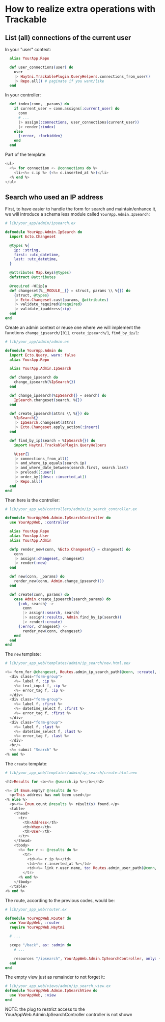 # How to realize extra operations with Trackable

## List (all) connections of the current user

In your "user" context:

```elixir
  alias YourApp.Repo

  def user_connections(user) do
    user
    |> Haytni.TrackablePlugin.QueryHelpers.connections_from_user()
    |> Repo.all() # paginate if you want/like
  end
```

In your controller:

```elixir
  def index(conn, _params) do
    if current_user = conn.assigns[:current_user] do
      conn
      # ...
      |> assign(:connections, user_connections(current_user))
      |> render(:index)
    else
      {:error, :forbidden}
    end
  end
```

Part of the template:

```eex
<ul>
  <%= for connection <- @connections do %>
    <li><%= c.ip %> (<%= c.inserted_at %>)</li>
  <% end %>
</ul>
```

## Search who used an IP address

First, to have easier to handle the form for search and maintain/enhance it, we will introduce a schema less module called `YourApp.Admin.IpSearch`:

```elixir
# lib/your_app/admin/ipsearch.ex

defmodule YourApp.Admin.IpSearch do
  import Ecto.Changeset

  @types %{
    ip: :string,
    first: :utc_datetime,
    last: :utc_datetime,
  }

  @attributes Map.keys(@types)
  defstruct @attributes

  @required ~W[ip]a
  def changeset(%__MODULE__{} = struct, params \\ %{}) do
    {struct, @types}
    |> Ecto.Changeset.cast(params, @attributes)
    |> validate_required(@required)
    |> validate_ipaddress(:ip)
  end
end
```

Create an admin context or reuse one where we will implement the functions `change_ipsearch/[01]`, `create_ipsearch/1`, `find_by_ip/1`:

```elixir
# lib/your_app/admin/admin.ex

defmodule YourApp.Admin do
  import Ecto.Query, warn: false
  alias YourApp.Repo

  alias YourApp.Admin.IpSearch

  def change_ipsearch do
    change_ipsearch(%IpSearch{})
  end

  def change_ipsearch(%IpSearch{} = search) do
    IpSearch.changeset(search, %{})
  end

  def create_ipsearch(attrs \\ %{}) do
    %IpSearch{}
    |> IpSearch.changeset(attrs)
    |> Ecto.Changeset.apply_action(:insert)
  end

  def find_by_ip(search = %IpSearch{}) do
    import Haytni.TrackablePlugin.QueryHelpers

    %User{}
    |> connections_from_all()
    |> and_where_ip_equals(search.ip)
    |> and_where_date_between(search.first, search.last)
    |> preload([:user])
    |> order_by([desc: :inserted_at])
    |> Repo.all()
  end
end
```

Then here is the controller:

```elixir
# lib/your_app_web/controllers/admin/ip_search_controller.ex

defmodule YourAppWeb.Admin.IpSearchController do
  use YourAppWeb, :controller

  alias YourApp.Repo
  alias YourApp.User
  alias YourApp.Admin

  defp render_new(conn, %Ecto.Changeset{} = changeset) do
    conn
    |> assign(:changeset, changeset)
    |> render(:new)
  end

  def new(conn, _params) do
    render_new(conn, Admin.change_ipsearch())
  end

  def create(conn, params) do
    case Admin.create_ipsearch(search_params) do
      {:ok, search} ->
        conn
        |> assign(:search, search)
        |> assign(:results, Admin.find_by_ip(search))
        |> render(:create)
      {:error, changeset} ->
        render_new(conn, changeset)
    end
  end
end
```

The `new` template:

```eex
# lib/your_app_web/templates/admin/ip_search/new.html.eex

<%= form_for @changeset, Routes.admin_ip_search_path(@conn, :create), [as: :search], fn f ->  %>
  <div class="form-group">
    <%= label f, :ip %>
    <%= text_input f, :ip %>
    <%= error_tag f, :ip %>
  </div>
  <div class="form-group">
    <%= label f, :first %>
    <%= datetime_select f, :first %>
    <%= error_tag f, :first %>
  </div>
  <div class="form-group">
    <%= label f, :last %>
    <%= datetime_select f, :last %>
    <%= error_tag f, :last %>
  </div>
  <br/>
  <%= submit "Search" %>
<% end %>
```

The `create` template:

```eex
# lib/your_app_web/templates/admin/ip_search/create.html.eex

<h2>Results for <b><%= @search.ip %></b></h2>

<%= if Enum.empty? @results do %>
  <p>This address has not been used</p>
<% else %>
  <p><%= Enum.count @results %> résult(s) found.</p>
  <table>
    <thead>
      <tr>
        <th>Address</th>
        <th>When</th>
        <th>User</th>
      </tr>
    </thead>
    <tbody>
      <%= for r <- @results do %>
        <tr>
          <td><%= r.ip %></td>
          <td><%= r.inserted_at %></td>
          <td><%= link r.user.name, to: Routes.admin_user_path(@conn, :show, r.user) %></td>
        </tr>
      <% end %>
    </tbody>
  </table>
<% end %>
```

The route, according to the previous codes, would be:

```elixir
# lib/your_app_web/router.ex

defmodule YourAppWeb.Router do
  use YourAppWeb, :router
  require YourAppWeb.Haytni

  # ...

  scope "/back", as: :admin do
    # ...

    resources "/ipsearch", YourAppWeb.Admin.IpSearchController, only: ~W[new create]a
  end
end
```

The empty view just as remainder to not forget it:

```elixir
# lib/your_app_web/views/admin/ip_search_view.ex
defmodule YourAppWeb.Admin.IpSearchView do
  use YourAppWeb, :view
end
```

NOTE: the plug to restrict access to the YourAppWeb.Admin.IpSearchController controller is not shown
